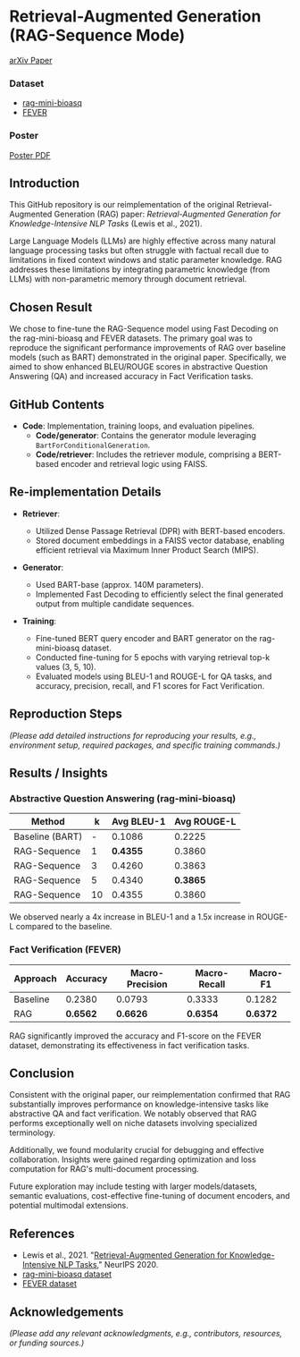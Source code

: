 # Retrieval-Augmented Generation (RAG-Sequence Mode)

[arXiv Paper](https://arxiv.org/pdf/2005.11401)

### Dataset
- [rag-mini-bioasq](https://huggingface.co/datasets/rag-datasets/rag-mini-bioasq)
- [FEVER](https://fever.ai/)

### Poster
[Poster PDF](poster/poster.pdf)

## Introduction

This GitHub repository is our reimplementation of the original Retrieval-Augmented Generation (RAG) paper: *Retrieval-Augmented Generation for Knowledge-Intensive NLP Tasks* (Lewis et al., 2021).

Large Language Models (LLMs) are highly effective across many natural language processing tasks but often struggle with factual recall due to limitations in fixed context windows and static parameter knowledge. RAG addresses these limitations by integrating parametric knowledge (from LLMs) with non-parametric memory through document retrieval.

## Chosen Result

We chose to fine-tune the RAG-Sequence model using Fast Decoding on the rag-mini-bioasq and FEVER datasets. The primary goal was to reproduce the significant performance improvements of RAG over baseline models (such as BART) demonstrated in the original paper. Specifically, we aimed to show enhanced BLEU/ROUGE scores in abstractive Question Answering (QA) and increased accuracy in Fact Verification tasks.

## GitHub Contents
- **Code**: Implementation, training loops, and evaluation pipelines.
  - **Code/generator**: Contains the generator module leveraging `BartForConditionalGeneration`.
  - **Code/retriever**: Includes the retriever module, comprising a BERT-based encoder and retrieval logic using FAISS.

## Re-implementation Details
- **Retriever**:
  - Utilized Dense Passage Retrieval (DPR) with BERT-based encoders.
  - Stored document embeddings in a FAISS vector database, enabling efficient retrieval via Maximum Inner Product Search (MIPS).

- **Generator**:
  - Used BART-base (approx. 140M parameters).
  - Implemented Fast Decoding to efficiently select the final generated output from multiple candidate sequences.

- **Training**:
  - Fine-tuned BERT query encoder and BART generator on the rag-mini-bioasq dataset.
  - Conducted fine-tuning for 5 epochs with varying retrieval top-k values (3, 5, 10).
  - Evaluated models using BLEU-1 and ROUGE-L for QA tasks, and accuracy, precision, recall, and F1 scores for Fact Verification.

## Reproduction Steps

*(Please add detailed instructions for reproducing your results, e.g., environment setup, required packages, and specific training commands.)*

## Results / Insights

### Abstractive Question Answering (rag-mini-bioasq)
| Method | k | Avg BLEU-1 | Avg ROUGE-L |
|--------|---|------------|-------------|
| Baseline (BART) | - | 0.1086 | 0.2225 |
| RAG-Sequence | 1 | **0.4355** | 0.3860 |
| RAG-Sequence | 3 | 0.4260 | 0.3863 |
| RAG-Sequence | 5 | 0.4340 | **0.3865** |
| RAG-Sequence | 10 | 0.4355 | 0.3860 |

We observed nearly a 4x increase in BLEU-1 and a 1.5x increase in ROUGE-L compared to the baseline.

### Fact Verification (FEVER)
| Approach | Accuracy | Macro-Precision | Macro-Recall | Macro-F1 |
|----------|----------|-----------------|--------------|----------|
| Baseline | 0.2380   | 0.0793          | 0.3333       | 0.1282   |
| RAG      | **0.6562** | **0.6626**       | **0.6354**    | **0.6372** |

RAG significantly improved the accuracy and F1-score on the FEVER dataset, demonstrating its effectiveness in fact verification tasks.

## Conclusion

Consistent with the original paper, our reimplementation confirmed that RAG substantially improves performance on knowledge-intensive tasks like abstractive QA and fact verification. We notably observed that RAG performs exceptionally well on niche datasets involving specialized terminology.

Additionally, we found modularity crucial for debugging and effective collaboration. Insights were gained regarding optimization and loss computation for RAG's multi-document processing.

Future exploration may include testing with larger models/datasets, semantic evaluations, cost-effective fine-tuning of document encoders, and potential multimodal extensions.

## References
- Lewis et al., 2021. "[Retrieval-Augmented Generation for Knowledge-Intensive NLP Tasks](https://arxiv.org/pdf/2005.11401)," NeurIPS 2020.
- [rag-mini-bioasq dataset](https://huggingface.co/datasets/rag-datasets/rag-mini-bioasq)
- [FEVER dataset](https://fever.ai/)

## Acknowledgements

*(Please add any relevant acknowledgments, e.g., contributors, resources, or funding sources.)*
